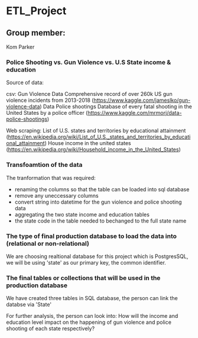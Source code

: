 # ETL_Project

## Group member:
Kom
Parker

### Police Shooting vs. Gun Violence vs. U.S State income & education
Source of data:

csv:
Gun Violence Data Comprehensive record of over 260k US gun violence incidents from 2013-2018 (https://www.kaggle.com/jameslko/gun-violence-data)
Data Police shootings Database of every fatal shooting in the United States by a police officer (https://www.kaggle.com/mrmorj/data-police-shootings)

Web scraping:
List of U.S. states and territories by educational attainment (https://en.wikipedia.org/wiki/List_of_U.S._states_and_territories_by_educational_attainment)
House income in the united states (https://en.wikipedia.org/wiki/Household_income_in_the_United_States)

### Transfoamtion of the data
The tranformation that was required:

- renaming the columns so that the table can be loaded into sql database
- remove any uneccessary columns 
- convert string into datetime for the gun violence and police shooting data
- aggregating the two state income and education tables
- the state code in the table needed to bechanged to the full state name

### The type of final production database to load the data into (relational or non-relational)
We are choosing realtional database for this project which is PostgresSQL, we will be using 'state' as our primary key, the common identifier.

### The final tables or collections that will be used in the production database
We have created three tables in SQL database, the person can link the databse via 'State'

For further analysis, the person can look into:
How will the income and education level impact on the happening of gun violence and police shooting of each state respectively?


